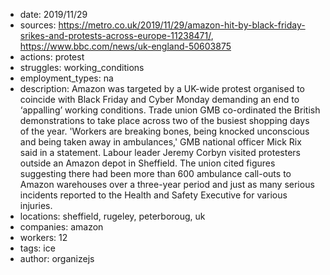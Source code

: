 - date: 2019/11/29
- sources: https://metro.co.uk/2019/11/29/amazon-hit-by-black-friday-srikes-and-protests-across-europe-11238471/, https://www.bbc.com/news/uk-england-50603875
- actions: protest
- struggles: working_conditions
- employment_types: na
- description: Amazon was targeted by a UK-wide protest organised to coincide with Black Friday and Cyber Monday demanding an end to ‘appalling’ working conditions. Trade union GMB co-ordinated the British demonstrations to take place across two of the busiest shopping days of the year. 'Workers are breaking bones, being knocked unconscious and being taken away in ambulances,' GMB national officer Mick Rix said in a statement. Labour leader Jeremy Corbyn visited protesters outside an Amazon depot in Sheffield. The union cited figures suggesting there had been more than 600 ambulance call-outs to Amazon warehouses over a three-year period and just as many serious incidents reported to the Health and Safety Executive for various injuries.
- locations: sheffield, rugeley, peterboroug, uk
- companies: amazon
- workers: 12
- tags: ice
- author: organizejs
